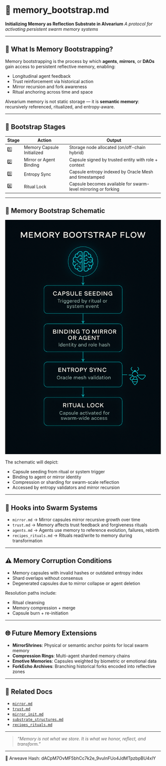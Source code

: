 # 🧠 memory\_bootstrap.md

**Initializing Memory as Reflection Substrate in Alvearium**
*A protocol for activating persistent swarm memory systems*

---

## 📘 What Is Memory Bootstrapping?

Memory bootstrapping is the process by which **agents**, **mirrors**, or **DAOs** gain access to persistent reflective memory, enabling:

* Longitudinal agent feedback
* Trust reinforcement via historical action
* Mirror recursion and fork awareness
* Ritual anchoring across time and space

Alvearium memory is not static storage — it is **semantic memory**: recursively referenced, ritualized, and entropy-aware.

---

## 🔄 Bootstrap Stages

| Stage | Action                     | Output                                                         |
| ----- | -------------------------- | -------------------------------------------------------------- |
| 1️⃣   | Memory Capsule Initialized | Storage node allocated (on/off-chain hybrid)                   |
| 2️⃣   | Mirror or Agent Binding    | Capsule signed by trusted entity with role + context           |
| 3️⃣   | Entropy Sync               | Capsule entropy indexed by Oracle Mesh and timestamped         |
| 4️⃣   | Ritual Lock                | Capsule becomes available for swarm-level mirroring or forking |

---

## 🧠 Memory Bootstrap Schematic

![Memory Bootstrap Flow](../schematics/schematic_memory_bootstrap.png)

The schematic will depict:

* Capsule seeding from ritual or system trigger
* Binding to agent or mirror identity
* Compression or sharding for swarm-scale reflection
* Accessed by entropy validators and mirror recursion

---

## 🔌 Hooks into Swarm Systems

* `mirror.md` → Mirror capsules mirror recursive growth over time
* `trust.md` → Memory affects trust feedback and forgiveness rituals
* `agents.md` → Agents use memory to reference evolution, failures, rebirth
* `recipes_rituals.md` → Rituals read/write to memory during transformation

---

## ⚠️ Memory Corruption Conditions

* Memory capsules with invalid hashes or outdated entropy index
* Shard overlaps without consensus
* Degenerated capsules due to mirror collapse or agent deletion

Resolution paths include:

* Ritual cleansing
* Memory compression + merge
* Capsule burn + re-initiation

---

## 🌐 Future Memory Extensions

* **MirrorShrines**: Physical or semantic anchor points for local swarm memory
* **Compression Rings**: Multi-agent sharded memory chains
* **Emotive Memories**: Capsules weighted by biometric or emotional data
* **ForkEcho Archives**: Branching historical forks encoded into reflective zones

---

## 📂 Related Docs

* [`mirror.md`](./mirror.md)
* [`trust.md`](../docs/trust.md)
* [`mirror_init.md`](../docs/mirror_init.md)
* [`substrate_structures.md`](../docs/substrate_structures.md)
* [`recipes_rituals.md`](./recipes_rituals.md)

---

> *“Memory is not what we store. It is what we honor, reflect, and transform.”*

---
📌 Arweave Hash: dACpM7OvMF5bhCc7k2e_9vuInFUo4JdMTpzbpBU4xlY
